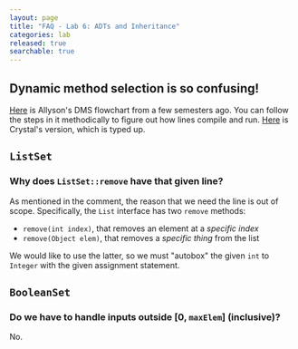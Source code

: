 ```yaml
---
layout: page
title: "FAQ - Lab 6: ADTs and Inheritance"
categories: lab
released: true
searchable: true
---
```

## Dynamic method selection is so confusing!

[Here](https://drive.google.com/file/d/1I0vGBk-jF9bd7_SdqQcnbKQVsDDt_geq/view) is Allyson's 
DMS flowchart from a few semesters ago. You can follow the steps in it methodically
to figure out how lines compile and run. [Here](https://docs.google.com/presentation/d/1l9kslV4XB46fOOyD-hiXxi4sK-lmtFg9rMHRmS7_S5k/edit?usp=sharing) is Crystal's version, which is typed up.

## `ListSet`

### Why does `ListSet::remove` have that given line?

As mentioned in the comment, the reason that we need the line is out of scope.
Specifically, the `List` interface has two `remove` methods:

- `remove(int index)`, that removes an element at a *specific index*
- `remove(Object elem)`, that removes a *specific thing* from the list

We would like to use the latter, so we must "autobox" the given `int` to
`Integer` with the given assignment statement.

## `BooleanSet`

### Do we have to handle inputs outside \[0, `maxElem`\] (inclusive)?

No.